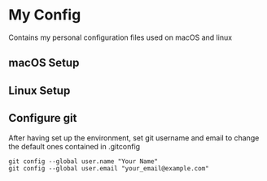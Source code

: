 # My Config

Contains my personal configuration files used on macOS and linux

## macOS Setup

## Linux Setup

## Configure git
After having set up the environment, set git username and email to change the default ones contained in .gitconfig
```
git config --global user.name "Your Name"
git config --global user.email "your_email@example.com"
```
